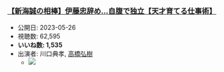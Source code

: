 ### [【新海誠の相棒】伊藤忠辞め…自腹で独立【天才育てる仕事術】](https://www.youtube.com/watch?v=nzybgmwUxeU)
-   公開日: 2023-05-26
-   視聴数: 62,595
-   **いいね数: 1,535**
-   出演者: 川口典孝, [高橋弘樹](/rehacq_fan/people/高橋弘樹 "wikilink")
    - [![](https://img.youtube.com/vi/nzybgmwUxeU/hqdefault.jpg)](https://www.youtube.com/watch?v=nzybgmwUxeU)
